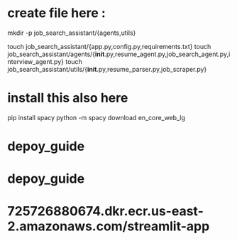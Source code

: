 # create file here : 

mkdir -p job_search_assistant/{agents,utils}

touch job_search_assistant/{app.py,config.py,requirements.txt}
touch job_search_assistant/agents/{__init__.py,resume_agent.py,job_search_agent.py,interview_agent.py}
touch job_search_assistant/utils/{__init__.py,resume_parser.py,job_scraper.py}




 # install this also here 

pip install spacy
python -m spacy download en_core_web_lg
# depoy_guide
# depoy_guide


#

 #   725726880674.dkr.ecr.us-east-2.amazonaws.com/streamlit-app